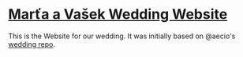 # [Marťa a Vašek Wedding Website](http://wedding.czechourtrips.com/)

This is the Website for our wedding. It was initially based on @aecio's [wedding repo](https://github.com/aecio/julianaeaecio).
